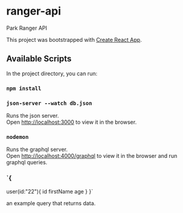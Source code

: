 # ranger-api
Park Ranger API

This project was bootstrapped with [Create React App](https://github.com/facebook/create-react-app).

## Available Scripts

In the project directory, you can run:

### `npm install`
### `json-server --watch db.json`
Runs the json server.<br />
Open [http://localhost:3000](http://localhost:3000) to view it in the browser.

### `nodemon`
Runs the graphql server.<br />
Open [http://localhost:4000/graphql](http://localhost:4000/graphql) to view it in the browser and run graphql queries.



### `{
  user(id:"22"){
    id
    firstName
    age
  }
}`

an example query that returns data.




